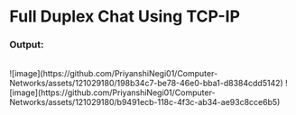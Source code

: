 # Full Duplex Chat Using TCP-IP

### Output:
<br>
![image](https://github.com/PriyanshiNegi01/Computer-Networks/assets/121029180/198b34c7-be78-46e0-bba1-d8384cdd5142)
![image](https://github.com/PriyanshiNegi01/Computer-Networks/assets/121029180/b9491ecb-118c-4f3c-ab34-ae93c8cce6b5)

